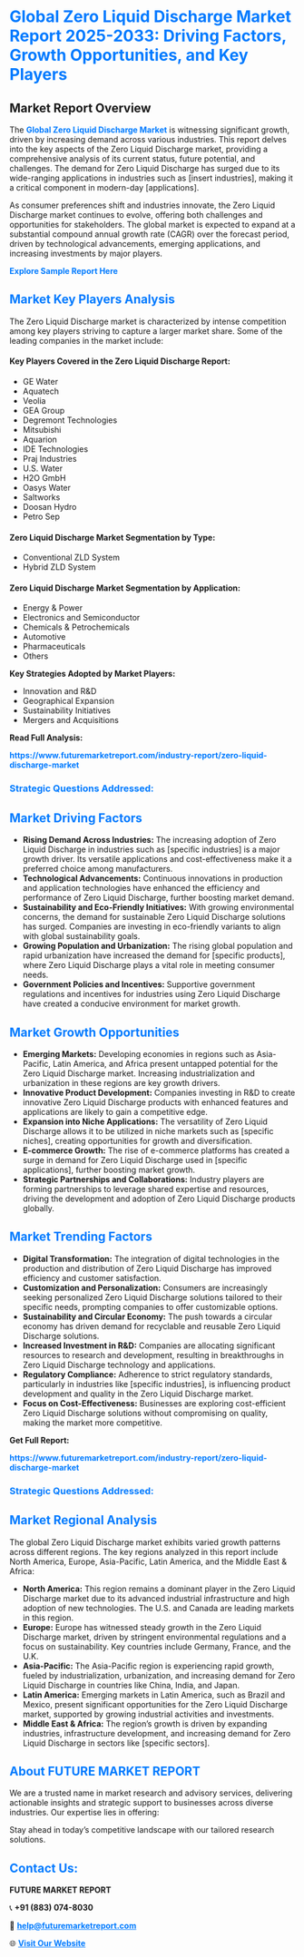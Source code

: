 <h1 style="color: #007BFF;">Global Zero Liquid Discharge Market Report 2025-2033: Driving Factors, Growth Opportunities, and Key Players</h1>

<section id="overview">
<h2>Market Report Overview</h2>
<p>The <a href="https://www.futuremarketreport.com/industry-report/zero-liquid-discharge-market" style="color: #007BFF; text-decoration: none;"><strong>Global Zero Liquid Discharge Market</strong></a> is witnessing significant growth, driven by increasing demand across various industries. This report delves into the key aspects of the Zero Liquid Discharge market, providing a comprehensive analysis of its current status, future potential, and challenges. The demand for Zero Liquid Discharge has surged due to its wide-ranging applications in industries such as [insert industries], making it a critical component in modern-day [applications].</p>
<p>As consumer preferences shift and industries innovate, the Zero Liquid Discharge market continues to evolve, offering both challenges and opportunities for stakeholders. The global market is expected to expand at a substantial compound annual growth rate (CAGR) over the forecast period, driven by technological advancements, emerging applications, and increasing investments by major players.</p>
</section>

<section id="overview">
<p><a href="https://www.futuremarketreport.com/request-sample/reportId=108642" style="color: #007BFF; text-decoration: none;"><strong>Explore Sample Report Here</strong></a></p>
</section>

<section id="key-players">
<h2 style="color: #007BFF;">Market Key Players Analysis</h2>
<p>The Zero Liquid Discharge market is characterized by intense competition among key players striving to capture a larger market share. Some of the leading companies in the market include:</p>
<h4>Key Players Covered in the Zero Liquid Discharge Report:</h4>
<ul><li>GE Water</li><li>Aquatech</li><li>Veolia</li><li>GEA Group</li><li>Degremont Technologies</li><li>Mitsubishi</li><li>Aquarion</li><li>IDE Technologies</li><li>Praj Industries</li><li>U.S. Water</li><li>H2O GmbH</li><li>Oasys Water</li><li>Saltworks</li><li>Doosan Hydro</li><li>Petro Sep</li></ul>
<h4>Zero Liquid Discharge Market Segmentation by Type:</h4>
<ul><li>Conventional ZLD System</li><li>Hybrid ZLD System</li></ul>

<h4>Zero Liquid Discharge Market Segmentation by Application:</h4>
<ul><li>Energy &amp; Power</li><li>Electronics and Semiconductor</li><li>Chemicals &amp; Petrochemicals</li><li>Automotive</li><li>Pharmaceuticals</li><li>Others</li></ul>
<p><strong>Key Strategies Adopted by Market Players:</strong></p>
<ul>
<li>Innovation and R&D</li>
<li>Geographical Expansion</li>
<li>Sustainability Initiatives</li>
<li>Mergers and Acquisitions</li>
</ul>
</section>

<section>
<p><strong>Read Full Analysis: </strong></p><a href="https://www.futuremarketreport.com/industry-report/zero-liquid-discharge-market" style="color: #007BFF; text-decoration: none;"><strong>https://www.futuremarketreport.com/industry-report/zero-liquid-discharge-market</strong></a>
<h3 style="color: #007BFF;">Strategic Questions Addressed:</h3>
</section>

<section id="driving-factors">
<h2 style="color: #007BFF;">Market Driving Factors</h2>
<ul>
<li><strong>Rising Demand Across Industries:</strong> The increasing adoption of Zero Liquid Discharge in industries such as [specific industries] is a major growth driver. Its versatile applications and cost-effectiveness make it a preferred choice among manufacturers.</li>
<li><strong>Technological Advancements:</strong> Continuous innovations in production and application technologies have enhanced the efficiency and performance of Zero Liquid Discharge, further boosting market demand.</li>
<li><strong>Sustainability and Eco-Friendly Initiatives:</strong> With growing environmental concerns, the demand for sustainable Zero Liquid Discharge solutions has surged. Companies are investing in eco-friendly variants to align with global sustainability goals.</li>
<li><strong>Growing Population and Urbanization:</strong> The rising global population and rapid urbanization have increased the demand for [specific products], where Zero Liquid Discharge plays a vital role in meeting consumer needs.</li>
<li><strong>Government Policies and Incentives:</strong> Supportive government regulations and incentives for industries using Zero Liquid Discharge have created a conducive environment for market growth.</li>
</ul>
</section>

<section id="growth-opportunities">
<h2 style="color: #007BFF;">Market Growth Opportunities</h2>
<ul>
<li><strong>Emerging Markets:</strong> Developing economies in regions such as Asia-Pacific, Latin America, and Africa present untapped potential for the Zero Liquid Discharge market. Increasing industrialization and urbanization in these regions are key growth drivers.</li>
<li><strong>Innovative Product Development:</strong> Companies investing in R&D to create innovative Zero Liquid Discharge products with enhanced features and applications are likely to gain a competitive edge.</li>
<li><strong>Expansion into Niche Applications:</strong> The versatility of Zero Liquid Discharge allows it to be utilized in niche markets such as [specific niches], creating opportunities for growth and diversification.</li>
<li><strong>E-commerce Growth:</strong> The rise of e-commerce platforms has created a surge in demand for Zero Liquid Discharge used in [specific applications], further boosting market growth.</li>
<li><strong>Strategic Partnerships and Collaborations:</strong> Industry players are forming partnerships to leverage shared expertise and resources, driving the development and adoption of Zero Liquid Discharge products globally.</li>
</ul>
</section>

<section id="trending-factors">
<h2 style="color: #007BFF;">Market Trending Factors</h2>
<ul>
<li><strong>Digital Transformation:</strong> The integration of digital technologies in the production and distribution of Zero Liquid Discharge has improved efficiency and customer satisfaction.</li>
<li><strong>Customization and Personalization:</strong> Consumers are increasingly seeking personalized Zero Liquid Discharge solutions tailored to their specific needs, prompting companies to offer customizable options.</li>
<li><strong>Sustainability and Circular Economy:</strong> The push towards a circular economy has driven demand for recyclable and reusable Zero Liquid Discharge solutions.</li>
<li><strong>Increased Investment in R&D:</strong> Companies are allocating significant resources to research and development, resulting in breakthroughs in Zero Liquid Discharge technology and applications.</li>
<li><strong>Regulatory Compliance:</strong> Adherence to strict regulatory standards, particularly in industries like [specific industries], is influencing product development and quality in the Zero Liquid Discharge market.</li>
<li><strong>Focus on Cost-Effectiveness:</strong> Businesses are exploring cost-efficient Zero Liquid Discharge solutions without compromising on quality, making the market more competitive.</li>
</ul>
</section>

<section>
<p><strong>Get Full Report: </strong></p><a href="https://www.futuremarketreport.com/industry-report/zero-liquid-discharge-market" style="color: #007BFF; text-decoration: none;"><strong>https://www.futuremarketreport.com/industry-report/zero-liquid-discharge-market</strong></a>
<h3 style="color: #007BFF;">Strategic Questions Addressed:</h3>
</section>


<section id="regional-analysis">
<h2 style="color: #007BFF;">Market Regional Analysis</h2>
<p>The global Zero Liquid Discharge market exhibits varied growth patterns across different regions. The key regions analyzed in this report include North America, Europe, Asia-Pacific, Latin America, and the Middle East & Africa:</p>
<ul>
<li><strong>North America:</strong> This region remains a dominant player in the Zero Liquid Discharge market due to its advanced industrial infrastructure and high adoption of new technologies. The U.S. and Canada are leading markets in this region.</li>
<li><strong>Europe:</strong> Europe has witnessed steady growth in the Zero Liquid Discharge market, driven by stringent environmental regulations and a focus on sustainability. Key countries include Germany, France, and the U.K.</li>
<li><strong>Asia-Pacific:</strong> The Asia-Pacific region is experiencing rapid growth, fueled by industrialization, urbanization, and increasing demand for Zero Liquid Discharge in countries like China, India, and Japan.</li>
<li><strong>Latin America:</strong> Emerging markets in Latin America, such as Brazil and Mexico, present significant opportunities for the Zero Liquid Discharge market, supported by growing industrial activities and investments.</li>
<li><strong>Middle East & Africa:</strong> The region’s growth is driven by expanding industries, infrastructure development, and increasing demand for Zero Liquid Discharge in sectors like [specific sectors].</li>
</ul>
</section>

<footer>
<h2 style="color: #007BFF;">About FUTURE MARKET REPORT</h2>
<p>We are a trusted name in market research and advisory services, delivering actionable insights and strategic support to businesses across diverse industries. Our expertise lies in offering:</p>

<p>Stay ahead in today’s competitive landscape with our tailored research solutions.</p>

<h2 style="color: #007BFF;">Contact Us:</h2>
<p><strong>FUTURE MARKET REPORT</strong></p>
<p>📞 <strong>+91 (883) 074-8030</strong></p>
<p>📧 <strong><a href="mailto:help@futuremarketreport.com" style="color: #007BFF;">help@futuremarketreport.com</a></strong></p>
<p>🌐 <strong><a href="https://www.futuremarketreport.com/" style="color: #007BFF;">Visit Our Website</a></strong></p>
</footer>